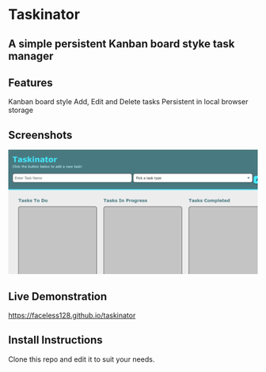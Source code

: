 # Taskinator

## A simple persistent Kanban board styke task manager

## Features

Kanban board style
Add, Edit and Delete tasks
Persistent in local browser storage

## Screenshots

![Taskinator](./assets/images/screenshot.png)

## Live Demonstration

https://faceless128.github.io/taskinator

## Install Instructions

Clone this repo and edit it to suit your needs.

